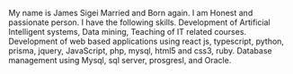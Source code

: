 My name is James Sigei Married and Born again. I am Honest and passionate person. I have the following skills. Development of Artificial Intelligent systems, Data mining, Teaching of IT related courses. Development of web based applications using react js, typescript, python, prisma, jquery, JavaScript, php, mysql, html5 and css3, ruby. Database management using Mysql, sql server, prosgresl, and Oracle.

<!---
ksigei2021/ksigei2021 is a ✨ special ✨ repository because its `README.md` (this file) appears on your GitHub profile.
You can click the Preview link to take a look at your changes.
--->
